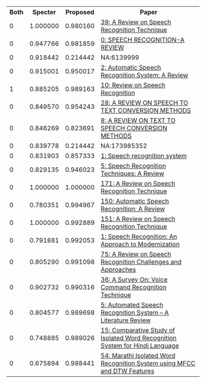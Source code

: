 <html><table><tr>
<th>Both</th>
<th>Specter</th>
<th>Proposed</th>
<th>Paper</th>
</tr>
<tr>
<td>0</td>
<td>1.000000</td>
<td>0.980160</td>
<td><a href="https://www.semanticscholar.org/paper/52e43bf730858377e6db40e46f5f314fa75198c9">39: A Review on Speech Recognition Technique</a></td>
</tr>
<tr>
<td>0</td>
<td>0.947766</td>
<td>0.981859</td>
<td><a href="https://www.semanticscholar.org/paper/8e24d4453fd5b40932b329b5c4495b1ba26f1a27">0: SPEECH RECOGNITION-A REVIEW</a></td>
</tr>
<tr>
<td>0</td>
<td>0.918442</td>
<td>0.214442</td>
<td>NA:6139999</td>
</tr>
<tr>
<td>0</td>
<td>0.915001</td>
<td>0.950017</td>
<td><a href="https://www.semanticscholar.org/paper/ccb3bbadd779a1c21b777c5a6780acedb53c8a06">2: Automatic Speech Recognition System: A Review</a></td>
</tr>
<tr>
<td>1</td>
<td>0.885205</td>
<td>0.989163</td>
<td><a href="https://www.semanticscholar.org/paper/f69718b93c481c43592a7b5ec5d0ea1f333deae8">10: Review on Speech Recognition</a></td>
</tr>
<tr>
<td>0</td>
<td>0.849570</td>
<td>0.954243</td>
<td><a href="https://www.semanticscholar.org/paper/15d6066d59574918f727b087af59624afca971a6">28: A REVIEW ON SPEECH TO TEXT CONVERSION METHODS</a></td>
</tr>
<tr>
<td>0</td>
<td>0.846269</td>
<td>0.823691</td>
<td><a href="https://www.semanticscholar.org/paper/8ad1de7ef8f1065032af3d96371d8e91bf2f01f3">8: A REVIEW ON TEXT TO SPEECH CONVERSION METHODS</a></td>
</tr>
<tr>
<td>0</td>
<td>0.839778</td>
<td>0.214442</td>
<td>NA:173985352</td>
</tr>
<tr>
<td>0</td>
<td>0.831903</td>
<td>0.857333</td>
<td><a href="https://www.semanticscholar.org/paper/0c8653fd247f212122af67390820225a8380145f">1: Speech recognition system</a></td>
</tr>
<tr>
<td>0</td>
<td>0.829135</td>
<td>0.946023</td>
<td><a href="https://www.semanticscholar.org/paper/2faedabc293bbb5380cb87a59ce9b2ce1a52bdc8">5: Speech Recognition Techniques: A Review</a></td>
</tr>
<tr>
<td>0</td>
<td>1.000000</td>
<td>1.000000</td>
<td><a href="https://www.semanticscholar.org/paper/10628132a34301f66a0af4bc485f05e3988cdc44">171: A Review on Speech Recognition Technique</a></td>
</tr>
<tr>
<td>0</td>
<td>0.780351</td>
<td>0.994967</td>
<td><a href="https://www.semanticscholar.org/paper/aac912cbdb4eddc2ac5a62c0d8938ec2f5a7dc6b">150: Automatic Speech Recognition: A Review</a></td>
</tr>
<tr>
<td>0</td>
<td>1.000000</td>
<td>0.992889</td>
<td><a href="https://www.semanticscholar.org/paper/fe28827ea41c8761954e1213ddd2b2081d1753f4">151: A Review on Speech Recognition Technique</a></td>
</tr>
<tr>
<td>0</td>
<td>0.791881</td>
<td>0.992053</td>
<td><a href="https://www.semanticscholar.org/paper/eb61d367110e0c3185b707d2f7498c9178f9ffea">1: Speech Recognition: An Approach to Modernization</a></td>
</tr>
<tr>
<td>0</td>
<td>0.805290</td>
<td>0.991098</td>
<td><a href="https://www.semanticscholar.org/paper/04c8b7668bc09eebcb56d54ba221a26d8fd174d7">75: A Review on Speech Recognition Challenges and Approaches</a></td>
</tr>
<tr>
<td>0</td>
<td>0.902732</td>
<td>0.990316</td>
<td><a href="https://www.semanticscholar.org/paper/0657cb4b81f91365766b943e6d259b698c8b9fd9">36: A Survey On: Voice Command Recognition Technique</a></td>
</tr>
<tr>
<td>0</td>
<td>0.804577</td>
<td>0.989698</td>
<td><a href="https://www.semanticscholar.org/paper/ae8d4109516cdfa8d1833f7b69829268b375ed33">5: Automated Speech Recognition System – A Literature Review</a></td>
</tr>
<tr>
<td>0</td>
<td>0.748885</td>
<td>0.989026</td>
<td><a href="https://www.semanticscholar.org/paper/de505b8b65f2897ba37fa8ea7a3b1d6b2062327f">15: Comparative Study of Isolated Word Recognition System for Hindi Language</a></td>
</tr>
<tr>
<td>0</td>
<td>0.675894</td>
<td>0.988441</td>
<td><a href="https://www.semanticscholar.org/paper/a346bbc30a7223c9811904ea76977993bbce2315">54: Marathi Isolated Word Recognition System using MFCC and DTW Features</a></td>
</tr>
</table></html>
